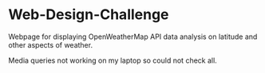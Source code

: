 # Web-Design-Challenge

Webpage for displaying OpenWeatherMap API data analysis on latitude and other aspects of weather.

Media queries not working on my laptop so could not check all.
